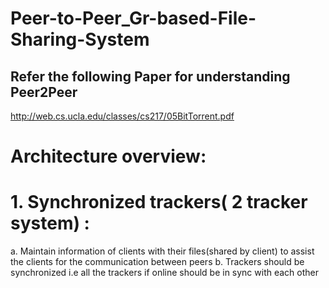 # Peer-to-Peer_Gr-based-File-Sharing-System

Refer the following Paper for understanding Peer2Peer
------------------------------------------------------

http://web.cs.ucla.edu/classes/cs217/05BitTorrent.pdf

# Architecture overview:
# 1. Synchronized trackers(​ 2 tracker system)​ :
  a. Maintain information of clients with their files(shared by client) to assist the clients
for the communication between peers
  b. Trackers should be synchronized i.e all the trackers if online should be in sync
with each other



